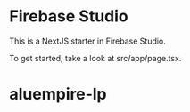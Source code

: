 # Firebase Studio

This is a NextJS starter in Firebase Studio.

To get started, take a look at src/app/page.tsx.
# aluempire-lp
